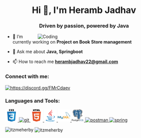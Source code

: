 <h1 align="center">Hi 👋, I'm Heramb Jadhav</h1>
<h3 align="center">Driven by passion, powered by Java</h3>

<img align="right" alt="Coding" width="400" src="https://y.yarn.co/acc16514-c35a-4aac-b0a1-99167f19531c_text.gif">

- 🔭 I’m currently working on **Project on Book Store management**

- 💬 Ask me about **Java, Springboot**

- 📫 How to reach me **herambjadhav22@gmail.com**

<h3 align="left">Connect with me:</h3>
<p align="left">
<a href="https://discord.gg/https://discord.gg/FMrCdaev" target="blank"><img align="center" src="https://raw.githubusercontent.com/rahuldkjain/github-profile-readme-generator/master/src/images/icons/Social/discord.svg" alt="https://discord.gg/FMrCdaev" height="30" width="40" /></a>
</p>

<h3 align="left">Languages and Tools:</h3>
<p align="left"> <a href="https://www.w3schools.com/css/" target="_blank" rel="noreferrer"> <img src="https://raw.githubusercontent.com/devicons/devicon/master/icons/css3/css3-original-wordmark.svg" alt="css3" width="40" height="40"/> </a> <a href="https://git-scm.com/" target="_blank" rel="noreferrer"> <img src="https://www.vectorlogo.zone/logos/git-scm/git-scm-icon.svg" alt="git" width="40" height="40"/> </a> <a href="https://www.w3.org/html/" target="_blank" rel="noreferrer"> <img src="https://raw.githubusercontent.com/devicons/devicon/master/icons/html5/html5-original-wordmark.svg" alt="html5" width="40" height="40"/> </a> <a href="https://www.java.com" target="_blank" rel="noreferrer"> <img src="https://raw.githubusercontent.com/devicons/devicon/master/icons/java/java-original.svg" alt="java" width="40" height="40"/> </a> <a href="https://www.mysql.com/" target="_blank" rel="noreferrer"> <img src="https://raw.githubusercontent.com/devicons/devicon/master/icons/mysql/mysql-original-wordmark.svg" alt="mysql" width="40" height="40"/> </a> <a href="https://www.postgresql.org" target="_blank" rel="noreferrer"> <img src="https://raw.githubusercontent.com/devicons/devicon/master/icons/postgresql/postgresql-original-wordmark.svg" alt="postgresql" width="40" height="40"/> </a> <a href="https://postman.com" target="_blank" rel="noreferrer"> <img src="https://www.vectorlogo.zone/logos/getpostman/getpostman-icon.svg" alt="postman" width="40" height="40"/> </a> <a href="https://spring.io/" target="_blank" rel="noreferrer"> <img src="https://www.vectorlogo.zone/logos/springio/springio-icon.svg" alt="spring" width="40" height="40"/> </a> </p>

<p><img align="left" src="https://github-readme-stats.vercel.app/api/top-langs?username=itzmeherby&show_icons=true&locale=en&layout=compact" alt="itzmeherby" /></p>

<p>&nbsp;<img align="center" src="https://github-readme-stats.vercel.app/api?username=itzmeherby&show_icons=true&locale=en" alt="itzmeherby" /></p>
